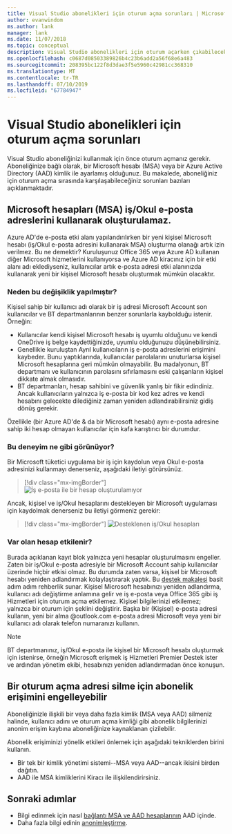 ```yaml
---
title: Visual Studio abonelikleri için oturum açma sorunları | Microsoft Docs
author: evanwindom
ms.author: lank
manager: lank
ms.date: 11/07/2018
ms.topic: conceptual
description: Visual Studio abonelikleri için oturum açarken çıkabilecek sorunlar hakkında bilgi edinin
ms.openlocfilehash: c0687d08503389826b4c23b6add2a56f68e6a483
ms.sourcegitcommit: 208395bc122f8d3dae3f5e5960c42981cc368310
ms.translationtype: MT
ms.contentlocale: tr-TR
ms.lasthandoff: 07/10/2019
ms.locfileid: "67784947"
---
```

# <a name="issues-signing-in-to-visual-studio-subscriptions"></a>Visual Studio abonelikleri için oturum açma sorunları
Visual Studio aboneliğinizi kullanmak için önce oturum açmanız gerekir.  Aboneliğinize bağlı olarak, bir Microsoft hesabı (MSA) veya bir Azure Active Directory (AAD) kimlik ile ayarlamış olduğunuz.  Bu makalede, aboneliğiniz için oturum açma sırasında karşılaşabileceğiniz sorunları bazıları açıklanmaktadır.

## <a name="microsoft-accounts-msa-cannot-be-created-using-workschool-email-addresses"></a>Microsoft hesapları (MSA) iş/Okul e-posta adreslerini kullanarak oluşturulamaz.

Azure AD'de e-posta etki alanı yapılandırılırken bir yeni kişisel Microsoft hesabı (iş/Okul e-posta adresini kullanarak MSA) oluşturma olanağı artık izin verilmez. Bu ne demektir? Kuruluşunuz Office 365 veya Azure AD kullanan diğer Microsoft hizmetlerini kullanıyorsa ve Azure AD kiracınız için bir etki alanı adı eklediyseniz, kullanıcılar artık e-posta adresi etki alanınızda kullanarak yeni bir kişisel Microsoft hesabı oluşturmak mümkün olacaktır.

### <a name="why-was-this-change-made"></a>Neden bu değişiklik yapılmıştır?

Kişisel sahip bir kullanıcı adı olarak bir iş adresi Microsoft Account son kullanıcılar ve BT departmanlarının benzer sorunlarla kaybolduğu istenir. Örneğin:
- Kullanıcılar kendi kişisel Microsoft hesabı iş uyumlu olduğunu ve kendi OneDrive iş belge kaydettiğinizde, uyumlu olduğunuzu düşünebilirsiniz.
- Genellikle kuruluştan Ayrıl kullanıcıların iş e-posta adreslerini erişimini kaybeder. Bunu yaptıklarında, kullanıcılar parolalarını unuturlarsa kişisel Microsoft hesaplarına geri mümkün olmayabilir. Bu madalyonun, BT departmanı ve kullanıcının parolasını sıfırlamasını eski çalışanların kişisel dikkate almak olmasıdır.
- BT departmanları, hesap sahibini ve güvenlik yanlış bir fikir edindiniz. Ancak kullanıcıların yalnızca iş e-posta bir kod kez adres ve kendi hesabını gelecekte dilediğiniz zaman yeniden adlandırabilirsiniz gidiş dönüş gerekir.

Özellikle (bir Azure AD'de & da bir Microsoft hesabı) aynı e-posta adresine sahip iki hesap olmayan kullanıcılar için kafa karıştırıcı bir durumdur.

### <a name="what-does-this-experience-look-like"></a>Bu deneyim ne gibi görünüyor?

Bir Microsoft tüketici uygulama bir iş için kaydolun veya Okul e-posta adresinizi kullanmayı denerseniz, aşağıdaki iletiyi görürsünüz.

   > [!div class="mx-imgBorder"]
   > ![İş e-posta ile bir hesap oluşturulamıyor](_img/sign-in-issues/cannot-use-work-email.png)

Ancak, kişisel ve iş/Okul hesaplarını destekleyen bir Microsoft uygulaması için kaydolmak denerseniz bu iletiyi görmeniz gerekir:

   > [!div class="mx-imgBorder"]
   > ![Desteklenen iş/Okul hesapları](_img/sign-in-issues/existing-account.png)

### <a name="are-existing-accounts-affected"></a>Var olan hesap etkilenir?
Burada açıklanan kayıt blok yalnızca yeni hesaplar oluşturulmasını engeller. Zaten bir iş/Okul e-posta adresiyle bir Microsoft Account sahip kullanıcılar üzerinde hiçbir etkisi olmaz. Bu durumda zaten varsa, kişisel bir Microsoft hesabı yeniden adlandırmak kolaylaştırarak yaptık. Bu [destek makalesi](http://windows.microsoft.com/en-US/Windows/rename-personal-microsoft-account) basit adım adım rehberlik sunar. Kişisel Microsoft hesabınızı yeniden adlandırma, kullanıcı adı değiştirme anlamına gelir ve iş e-posta veya Office 365 gibi iş Hizmetleri için oturum açma etkilemez. Kişisel bilgilerinizi etkilemez; yalnızca bir oturum için şeklini değiştirir. Başka bir (Kişisel) e-posta adresi kullanın, yeni bir alma @outlook.com e-posta adresi Microsoft veya yeni bir kullanıcı adı olarak telefon numaranızı kullanın.

> [!NOTE]
> BT departmanınız, iş/Okul e-posta ile kişisel bir Microsoft hesabı oluşturmak için istenirse, örneğin Microsoft erişmek iş Hizmetleri Premier Destek ister ve ardından yönetim ekibi, hesabınızı yeniden adlandırmadan önce konuşun.

## <a name="deleting-a-sign-in-address-may-prevent-access-to-a-subscription"></a>Bir oturum açma adresi silme için abonelik erişimini engelleyebilir

Aboneliğinizle ilişkili bir veya daha fazla kimlik (MSA veya AAD) silmeniz halinde, kullanıcı adını ve oturum açma kimliği gibi abonelik bilgilerinizi anonim erişim kaybına aboneliğinize kaynaklanan çizilebilir.

Abonelik erişiminizi yönelik etkileri önlemek için aşağıdaki tekniklerden birini kullanın.
- Bir tek bir kimlik yönetimi sistemi--MSA veya AAD--ancak ikisini birden dağıtın.
- AAD ile MSA kimliklerini Kiracı ile ilişkilendirirsiniz.

## <a name="next-steps"></a>Sonraki adımlar
- Bilgi edinmek için nasıl [bağlantı MSA ve AAD hesaplarının](/azure/active-directory/b2b/add-users-administrator) AAD içinde.
- Daha fazla bilgi edinin [anonimleştirme](anonymization.md).
